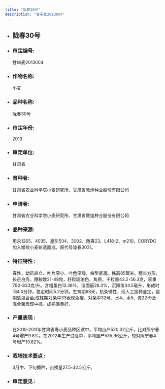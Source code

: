 ```yaml
---
title: "陇春30号"
description: "甘审麦2013004"
---
```

* ## 陇春30号
* ###  审定编号:  
   甘审麦2013004

*  ### 作物名称:  
   小麦

*   ###  品种名称: 
    陇春30号

*   ### 审定年份: 
    2013

*   ### 审定单位:  
    甘肃省

*   ### 育种者:  
    甘肃省农业科学院小麦研究所、甘肃省敦煌种业股份有限公司

*   ### 申请者:  
    甘肃省农业科学院小麦研究所、甘肃省敦煌种业股份有限公司

*   ### 品种来源:  
    用永1265、4035、墨引504、3002、陇春23、L418-2、m210、CORYDO加入矮败小麦轮选而成，原代号陇春3031。

*   ### 特征特性 : 
    春性，幼苗直立、叶片窄小、叶色深绿，株型紧凑。株高85厘米。穗长方形，长芒白壳，穗粒数31-48粒，籽粒琥珀色、角质，千粒重43.2-56.3克，容重792-833克/升。含粗蛋白13.38%，湿面筋28.3%，沉降值34.5毫升，形成时间4.0分钟，稳定时间5.2分钟。生育期98天，抗条锈性，经人工接种鉴定，苗期感混合菌;成株期对条中33表现免疫，对条中32号、水4、水5、贵22-9及混合菌表现中抗。成熟落黄好。

*   ### 产量表现 : 
    在2010-2011年甘肃省春小麦品种区试中，平均亩产520.32公斤，比对照宁春4号增产9.8%。在2012年生产试验中，平均亩产535.96公斤，较对照宁春4号增产10.82%。

*   ### 栽培技术要点 : 
    3月中、下旬播种，亩播量27.5-32.5公斤。

*   ### 审定意见 : 
    
